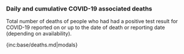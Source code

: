 ### Daily and cumulative COVID-19 associated deaths

Total number of deaths of people who had had a positive test result for COVID-19 reported on or up to the date of death or reporting date (depending on availability).

{inc:base/deaths.md|modals}